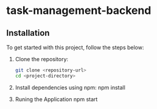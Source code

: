 # task-management-backend

## Installation

To get started with this project, follow the steps below:

1. Clone the repository:
   ```bash
   git clone <repository-url>
   cd <project-directory>

2. Install dependencies using npm:
   npm install

3. Runing the Application
   npm start


